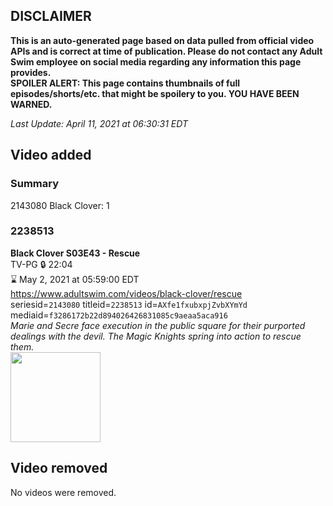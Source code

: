 ## DISCLAIMER
**This is an auto-generated page based on data pulled from official video APIs and is correct at time of publication. Please do not contact any Adult Swim employee on social media regarding any information this page provides.**  
**SPOILER ALERT: This page contains thumbnails of full episodes/shorts/etc. that might be spoilery to you. YOU HAVE BEEN WARNED.**  

_Last Update: April 11, 2021 at 06:30:31 EDT_
## Video added
### Summary
2143080 Black Clover: 1  
### 2238513
**Black Clover S03E43 - Rescue**  
TV-PG 🔒 22:04  
⌛ May 2, 2021 at 05:59:00 EDT  
https://www.adultswim.com/videos/black-clover/rescue  
seriesid=`2143080` titleid=`2238513` id=`AXfe1fxubxpjZvbXYmYd` mediaid=`f3286172b22d894026426831085c9aeaa5aca916`  
_Marie and Secre face execution in the public square for their purported dealings with the devil. The Magic Knights spring into action to rescue them._  
<a href="https://media.cdn.adultswim.com/uploads/20210226/thumbnails/2_21226954596-BlackClover_145_Rescue.jpg"><img src="https://media.cdn.adultswim.com/uploads/20210226/thumbnails/2_21226954596-BlackClover_145_Rescue.jpg" height="144px" /></a>
## Video removed
No videos were removed.  
